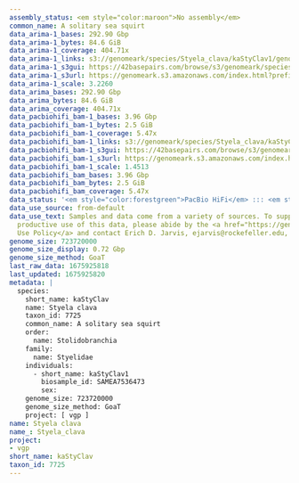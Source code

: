 ```yaml
---
assembly_status: <em style="color:maroon">No assembly</em>
common_name: A solitary sea squirt
data_arima-1_bases: 292.90 Gbp
data_arima-1_bytes: 84.6 GiB
data_arima-1_coverage: 404.71x
data_arima-1_links: s3://genomeark/species/Styela_clava/kaStyClav1/genomic_data/arima/<br>
data_arima-1_s3gui: https://42basepairs.com/browse/s3/genomeark/species/Styela_clava/kaStyClav1/genomic_data/arima/
data_arima-1_s3url: https://genomeark.s3.amazonaws.com/index.html?prefix=species/Styela_clava/kaStyClav1/genomic_data/arima/
data_arima-1_scale: 3.2260
data_arima_bases: 292.90 Gbp
data_arima_bytes: 84.6 GiB
data_arima_coverage: 404.71x
data_pacbiohifi_bam-1_bases: 3.96 Gbp
data_pacbiohifi_bam-1_bytes: 2.5 GiB
data_pacbiohifi_bam-1_coverage: 5.47x
data_pacbiohifi_bam-1_links: s3://genomeark/species/Styela_clava/kaStyClav1/genomic_data/pacbio_hifi/<br>
data_pacbiohifi_bam-1_s3gui: https://42basepairs.com/browse/s3/genomeark/species/Styela_clava/kaStyClav1/genomic_data/pacbio_hifi/
data_pacbiohifi_bam-1_s3url: https://genomeark.s3.amazonaws.com/index.html?prefix=species/Styela_clava/kaStyClav1/genomic_data/pacbio_hifi/
data_pacbiohifi_bam-1_scale: 1.4513
data_pacbiohifi_bam_bases: 3.96 Gbp
data_pacbiohifi_bam_bytes: 2.5 GiB
data_pacbiohifi_bam_coverage: 5.47x
data_status: '<em style="color:forestgreen">PacBio HiFi</em> ::: <em style="color:forestgreen">Arima</em>'
data_use_source: from-default
data_use_text: Samples and data come from a variety of sources. To support fair and
  productive use of this data, please abide by the <a href="https://genome10k.soe.ucsc.edu/data-use-policies/">Data
  Use Policy</a> and contact Erich D. Jarvis, ejarvis@rockefeller.edu, with any questions.
genome_size: 723720000
genome_size_display: 0.72 Gbp
genome_size_method: GoaT
last_raw_data: 1675925818
last_updated: 1675925820
metadata: |
  species:
    short_name: kaStyClav
    name: Styela clava
    taxon_id: 7725
    common_name: A solitary sea squirt
    order:
      name: Stolidobranchia
    family:
      name: Styelidae
    individuals:
      - short_name: kaStyClav1
        biosample_id: SAMEA7536473
        sex:
    genome_size: 723720000
    genome_size_method: GoaT
    project: [ vgp ]
name: Styela clava
name_: Styela_clava
project:
- vgp
short_name: kaStyClav
taxon_id: 7725
---
```

